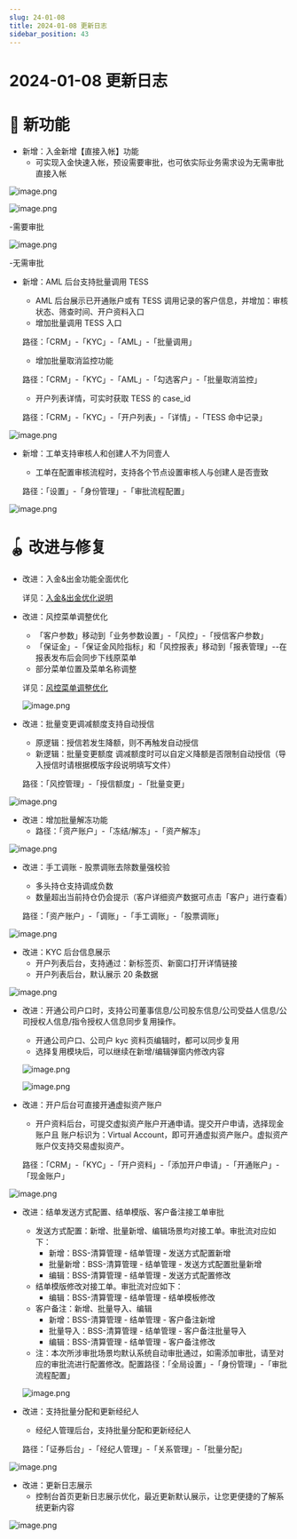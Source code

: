```yaml
---
slug: 24-01-08
title: 2024-01-08 更新日志
sidebar_position: 43
---
```



# 2024-01-08 更新日志


# 🎉 新功能

- 新增：入金新增【直接入帐】功能
    - 可实现入金快速入帐，预设需要审批，也可依实际业务需求设为无需审批直接入帐

![image.png](/assets/1037bcf6ad754c8c8bbf55bd6b0058d6.png)


![image.png](/assets/e198be9bc0411e5869594b8c6476242d.png)


-需要审批


![image.png](/assets/2440663e42cb9e6138a032dcbc6906c0.png)


-无需审批

- 新增：AML 后台支持批量调用 TESS
    - AML 后台展示已开通账户或有 TESS 调用记录的客户信息，并增加：审核状态、筛查时间、开户资料入口
    - 增加批量调用 TESS 入口

    路径：「CRM」-「KYC」-「AML」-「批量调用」

    - 增加批量取消监控功能

    路径：「CRM」-「KYC」-「AML」-「勾选客户」-「批量取消监控」

    - 开户列表详情，可实时获取 TESS 的 case_id

    路径：「CRM」-「KYC」-「开户列表」-「详情」-「TESS 命中记录」


![image.png](/assets/8be42a950e1e26cb3c043862e89b6ec7.png)

- 新增：工单支持审核人和创建人不为同壹人
    - 工单在配置审核流程时，支持各个节点设置审核人与创建人是否壹致

    路径：「设置」-「身份管理」-「审批流程配置」


![image.png](/assets/5066ef5672d5466611cf85feca268914.png)


# 🪀 改进与修复

- 改进：入金&出金功能全面优化

    详见：[入金&出金优化说明 ](./Vvpkw7jqeitbhjkQVTncStRBn4c) 

- 改进：风控菜单调整优化
    - 「客户参数」移动到「业务参数设置」-「风控」-「授信客户参数」
    - 「保证金」-「保证金风险指标」和「风控报表」移动到「报表管理」--在报表发布后会同步下线原菜单
    - 部分菜单位置及菜单名称调整

    详见：[风控菜单调整优化](./Ifv0wLOvhifRslkFuvLc0zAvnwe) 


    ![image.png](/assets/da44787e6642b484fa80179e0b973b32.png)

- 改进：批量变更调减额度支持自动授信
    - 原逻辑：授信若发生降额，则不再触发自动授信
    - 新逻辑：批量变更额度 调减额度时可以自定义降额是否限制自动授信（导入授信时请根据模版字段说明填写文件）

    路径：「风控管理」-「授信额度」-「批量变更」


![image.png](/assets/96b5e905892600525a4955ba7efac7c3.png)

- 改进：增加批量解冻功能
    - 路径：「资产账户」-「冻结/解冻」-「资产解冻」

![image.png](/assets/ec5b2394a5fc68e560bfa1c0c6f3c9ca.png)

- 改进：手工调账 - 股票调账去除数量强校验
    - 多头持仓支持调成负数
    - 数量超出当前持仓仍会提示（客户详细资产数据可点击「客户」进行查看）

    路径：「资产账户」-「调账」-「手工调账」-「股票调账」


![image.png](/assets/4bd979c191545b4c680727c3ee560417.png)

- 改进：KYC 后台信息展示
    - 开户列表后台，支持通过：新标签页、新窗口打开详情链接
    - 开户列表后台，默认展示 20 条数据

![image.png](/assets/5e899bc23e9baf2220ef6a1a6b862c79.png)

- 改进：开通公司户口时，支持公司董事信息/公司股东信息/公司受益人信息/公司授权人信息/指令授权人信息同步复用操作。
    - 开通公司户口、公司户 kyc 资料页编辑时，都可以同步复用
    - 选择复用模块后，可以继续在新增/编辑弹窗内修改内容

    ![image.png](/assets/12045edec93f285df976ce100144ae72.png)


    ![image.png](/assets/54e52dea07ed8d29e7317573918b1e3e.png)

- 改进：开户后台可直接开通虚拟资产账户
    - 开户资料后台，可提交虚拟资产账户开通申请。提交开户申请，选择现金账户且 账户标识为：Virtual Account，即可开通虚拟资产账户。虚拟资产账户仅支持交易虚拟资产。

    路径：「CRM」-「KYC」-「开户资料」-「添加开户申请」-「开通账户」-「现金账户」


![image.png](/assets/6f9d29f4e75dff367365ea7a78aff664.png)

- 改进：结单发送方式配置、结单模版、客户备注接工单审批
    - 发送方式配置：新增、批量新增、编辑场景均对接工单。审批流对应如下：
        - 新增：BSS-清算管理 - 结单管理 - 发送方式配置新增
        - 批量新增：BSS-清算管理 - 结单管理 - 发送方式配置批量新增
        - 编辑：BSS-清算管理 - 结单管理 - 发送方式配置修改
    - 结单模版修改对接工单。审批流对应如下：
        - 编辑：BSS-清算管理 - 结单管理 - 结单模板修改
    - 客户备注：新增、批量导入、编辑
        - 新增：BSS-清算管理 - 结单管理 - 客户备注新增
        - 批量导入：BSS-清算管理 - 结单管理 - 客户备注批量导入
        - 编辑：BSS-清算管理 - 结单管理 - 客户备注修改
    - 注：本次所涉审批场景均默认系统自动审批通过，如需添加审批，请至对应的审批流进行配置修改。配置路径：「全局设置」-「身份管理」-「审批流程配置」

    ![image.png](/assets/9c87d71e054f6708cc2af53f7203b41a.png)

- 改进：支持批量分配和更新经纪人
    - 经纪人管理后台，支持批量分配和更新经纪人

    路径：「证券后台」-「经纪人管理」-「关系管理」-「批量分配」


![image.png](/assets/b20ecadbb4546a80735752b492ac53ee.png)

- 改进：更新日志展示
    - 控制台首页更新日志展示优化，最近更新默认展示，让您更便捷的了解系统更新内容

![image.png](/assets/dc33f20a4015dcfea82c0e6df16a575c.png)

